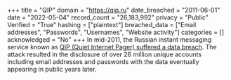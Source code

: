 +++
title = "QIP"
domain = "https://qip.ru"
date_breached = "2011-06-01"
date = "2022-05-04"
record_count = "26,183,992"
privacy = "Public"
Verified = "True"
hashing = ["plaintext"]
breached_data = ["Email addresses", "Passwords", "Usernames", "Website activity"]
categories = []
acknowledged = "No"
+++
In mid-2011, the Russian instant messaging service known as <a href="http://securityaffairs.co/wordpress/51118/data-breach/qip-data-breach.html" target="_blank" rel="noopener">QIP (Quiet Internet Pager) suffered a data breach</a>. The attack resulted in the disclosure of over 26 million unique accounts including email addresses and passwords with the data eventually appearing in public years later.
